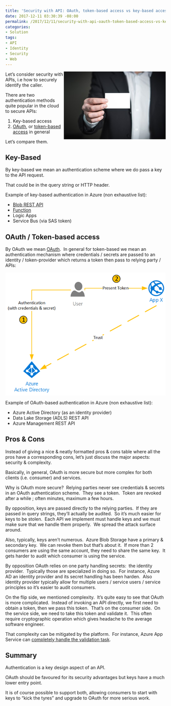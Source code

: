 ```yaml
---
title: 'Security with API: OAuth, token-based access vs key-based access'
date: 2017-12-11 03:30:39 -08:00
permalink: /2017/12/11/security-with-api-oauth-token-based-access-vs-key-based-access/
categories:
- Solution
tags:
- API
- Identity
- Security
- Web
---
```

<a href="/assets/posts/2017/4/security-with-api-oauth-token-based-access-vs-key-based-access/pexels-photo-3265691.jpg"><img style="border:0 currentcolor;float:right;display:inline;background-image:none;" title="pexels-photo-326569[1]" src="/assets/posts/2017/4/security-with-api-oauth-token-based-access-vs-key-based-access/pexels-photo-3265691_thumb.jpg" alt="pexels-photo-326569[1]" width="320" height="213" align="right" border="0" /></a>Let’s consider security with APIs, i.e how to securely identify the caller.

There are two authentication methods quite popular in the cloud to secure APIs:
<ol>
 	<li>Key-based access</li>
 	<li><a href="https://en.wikipedia.org/wiki/OAuth" target="_blank" rel="noopener">OAuth</a>, or <a href="https://en.wikipedia.org/wiki/Access_token" target="_blank" rel="noopener">token-based access</a> in general</li>
</ol>
Let’s compare them.
<h2>Key-Based</h2>
By key-based we mean an authentication scheme where we do pass a key to the API request.

That could be in the query string or HTTP header.

Example of key-based authentication in Azure (non exhaustive list):
<ul>
 	<li><a href="https://docs.microsoft.com/en-us/azure/storage/common/storage-rest-api-auth" target="_blank" rel="noopener">Blob REST API</a></li>
 	<li><a href="https://vincentlauzon.com/2017/12/04/azure-functions-http-authorization-levels/" target="_blank" rel="noopener">Function</a></li>
 	<li>Logic Apps</li>
 	<li>Service Bus (via SAS token)</li>
</ul>
<h2>OAuth / Token-based access</h2>
By OAuth we mean <a href="https://en.wikipedia.org/wiki/OAuth" target="_blank" rel="noopener">OAuth</a>.  In general for token-based we mean an authentication mechanism where credentials / secrets are passed to an identity / token-provider which returns a token then pass to relying party / APIs:

<a href="/assets/posts/2017/4/security-with-api-oauth-token-based-access-vs-key-based-access/image3.png"><img style="border:0 currentcolor;margin-right:auto;margin-left:auto;float:none;display:block;background-image:none;" title="image" src="/assets/posts/2017/4/security-with-api-oauth-token-based-access-vs-key-based-access/image_thumb3.png" alt="image" border="0" /></a>

Example of OAuth-based authentication in Azure (non exhaustive list):
<ul>
 	<li>Azure Active Directory (as an identity provider)</li>
 	<li>Data Lake Storage (ADLS) REST API</li>
 	<li>Azure Management REST API</li>
</ul>
<h2>Pros &amp; Cons</h2>
Instead of giving a nice &amp; neatly formatted pros &amp; cons table where all the pros have a corresponding cons, let’s just discuss the major aspects:  security &amp; complexity.

Basically, in general, OAuth is more secure but more complex for both clients (i.e. consumer) and services.

Why is OAuth more secure?  Relying parties never see credentials &amp; secrets in an OAuth authentication scheme.  They see a token.  Token are revoked after a while ; often minutes, maximum a few hours.

By opposition, keys are passed directly to the relying parties.  If they are passed in query strings, they’ll actually be audited.  So it’s much easier for keys to be stolen.  Each API we implement must handle keys and we must make sure that we handle them properly.  We spread the attack surface around.

Also, typically, keys aren’t numerous.  Azure Blob Storage have a primary &amp; secondary key.  We can revoke them but that’s about it.  If more than 2 consumers are using the same account, they need to share the same key.  It gets harder to audit which consumer is using the service.

By opposition OAuth relies on one party handling secrets:  the identity provider.  Typically those are specialized in doing so.  For instance, Azure AD an identity provider and its secret handling has been harden.  Also identity provider typically allow for multiple users / service users / service principles so it’s easier to audit consumers.

On the flip side, we mentioned complexity.  It’s quite easy to see that OAuth is more complicated.  Instead of invoking an API directly, we first need to obtain a token, then we pass this token.  That’s on the consumer side.  On the service side, we need to take this token and validate it.  This often require cryptographic operation which gives headache to the average software engineer.

That complexity can be mitigated by the platform.  For instance, Azure App Service can <a href="https://vincentlauzon.com/2016/03/11/securing-rest-api-using-azure-active-directory/" target="_blank" rel="noopener">completely handle the validation task</a>.
<h2>Summary</h2>
Authentication is a key design aspect of an API.

OAuth should be favoured for its security advantages but keys have a much lower entry point.

It is of course possible to support both, allowing consumers to start with keys to “kick the tyres” and upgrade to OAuth for more serious work.